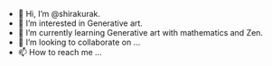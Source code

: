 
- 👋 Hi, I’m @shirakurak.
- 👀 I’m interested in Generative art.
- 🌱 I’m currently learning Generative art with mathematics and Zen.
- 💞️ I’m looking to collaborate on ...
- 📫 How to reach me ...

<!---
shirakurak/shirakurak is a ✨ special ✨ repository because its `README.md` (this file) appears on your GitHub profile.
You can click the Preview link to take a look at your changes.
--->
